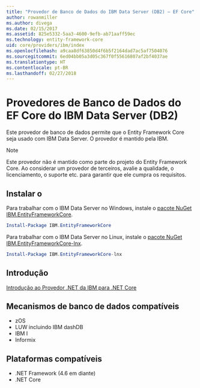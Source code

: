 ```yaml
---
title: "Provedor de Banco de Dados do IBM Data Server (DB2) – EF Core"
author: rowanmiller
ms.author: divega
ms.date: 02/15/2017
ms.assetid: 825e5332-5aa3-4600-9efb-ab71aaff59ec
ms.technology: entity-framework-core
uid: core/providers/ibm/index
ms.openlocfilehash: a9caa8df63850d4f6b5f2164dad7ac5af7504076
ms.sourcegitcommit: 6ed04bb05a3d05c367f0f55616807af2bf4037ae
ms.translationtype: HT
ms.contentlocale: pt-BR
ms.lasthandoff: 02/27/2018
---
```

# <a name="ibm-data-server-db2-ef-core-database-providers"></a>Provedores de Banco de Dados do EF Core do IBM Data Server (DB2)

Este provedor de banco de dados permite que o Entity Framework Core seja usado com IBM Data Server. O provedor é mantido pela IBM.

> [!NOTE]  
> Este provedor não é mantido como parte do projeto do Entity Framework Core. Ao considerar um provedor de terceiros, avalie a qualidade, o licenciamento, o suporte etc. para garantir que ele cumpra os requisitos.

## <a name="install"></a>Instalar o

Para trabalhar com o IBM Data Server no Windows, instale o [pacote NuGet IBM.EntityFrameworkCore](https://www.nuget.org/packages/IBM.EntityFrameworkCore).

``` powershell
Install-Package IBM.EntityFrameworkCore
```

Para trabalhar com o IBM Data Server no Linux, instale o [pacote NuGet IBM.EntityFrameworkCore-lnx](https://www.nuget.org/packages/IBM.EntityFrameworkCore-lnx).

``` powershell
Install-Package IBM.EntityFrameworkCore-lnx
```

## <a name="get-started"></a>Introdução

[Introdução ao Provedor .NET da IBM para .NET Core](https://www.ibm.com/developerworks/community/blogs/96960515-2ea1-4391-8170-b0515d08e4da/entry/DB2DotnetCore?lang=en)

## <a name="supported-database-engines"></a>Mecanismos de banco de dados compatíveis

* zOS
* LUW incluindo IBM dashDB
* IBM I
* Informix

## <a name="supported-platforms"></a>Plataformas compatíveis

* .NET Framework (4.6 em diante)
* .NET Core
